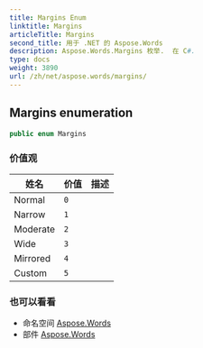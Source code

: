 ```yaml
---
title: Margins Enum
linktitle: Margins
articleTitle: Margins
second_title: 用于 .NET 的 Aspose.Words
description: Aspose.Words.Margins 枚举.  在 C#.
type: docs
weight: 3890
url: /zh/net/aspose.words/margins/
---
```

## Margins enumeration

```csharp
public enum Margins
```

### 价值观

| 姓名 | 价值 | 描述 |
| --- | --- | --- |
| Normal | `0` |  |
| Narrow | `1` |  |
| Moderate | `2` |  |
| Wide | `3` |  |
| Mirrored | `4` |  |
| Custom | `5` |  |

### 也可以看看

* 命名空间 [Aspose.Words](../../aspose.words/)
* 部件 [Aspose.Words](../../)
